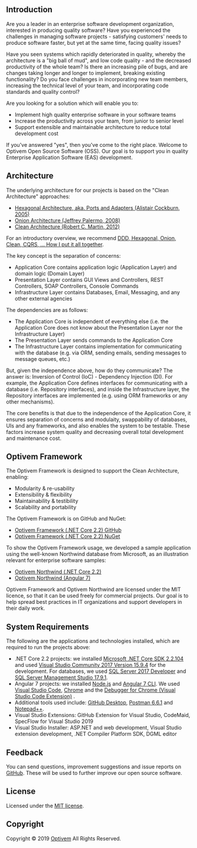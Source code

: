 ## Introduction

Are you a leader in an enterprise software development organization, interested in producing quality software? Have you experienced the challenges in managing software projects - satisfying customers' needs to produce software faster, but yet at the same time, facing quality issues? 

Have you seen systems which rapidly deteriorated in quality, whereby the architecture is a "big ball of mud", and low code quality - and the decreased productivity of the whole team? Is there an increasing pile of bugs, and are changes taking longer and longer to implement, breaking existing functionality? Do you face challenges in incorporating new team members, increasing the technical level of your team, and incorporating code standards and quality control? 

Are you looking for a solution which will enable you to:
* Implement high quality enterprise software in your software teams
* Increase the productivity across your team, from junior to senior level
* Support extensible and maintainable architecture to reduce total development cost

If you've answered "yes", then you've come to the right place. Welcome to Optivem Open Source Software (OSS).
Our goal is to support you in quality Enterprise Application Software (EAS) development.

## Architecture

The underlying architecture for our projects is based on the "Clean Architecture" approaches:
* [Hexagonal Architecture, aka. Ports and Adapters (Alistair Cockburn, 2005)](https://dzone.com/articles/hexagonal-architecture-is-powerful) 
* [Onion Architecture (Jeffrey Palermo, 2008)](https://jeffreypalermo.com/2008/07/the-onion-architecture-part-1/)
* [Clean Architecture (Robert C. Martin, 2012)](https://blog.cleancoder.com/uncle-bob/2012/08/13/the-clean-architecture.html)

For an introductory overview, we recommend [DDD, Hexagonal, Onion, Clean, CQRS, … How I put it all together](https://herbertograca.com/2017/11/16/explicit-architecture-01-ddd-hexagonal-onion-clean-cqrs-how-i-put-it-all-together/).

<!-- TODO: VC: Describe the architectures -->

The key concept is the separation of concerns: 
* Application Core contains application logic (Application Layer) and domain logic (Domain Layer)
* Presentation Layer contains GUI Views and Controllers, REST Controllers, SOAP Controllers, Console Commands
* Infrastructure Layer contains Databases, Email, Messaging, and any other external agencies

The dependencies are as follows:
* The Application Core is independent of everything else (i.e. the Application Core does not know about the Presentation Layer nor the Infrastructure Layer)
* The Presentation Layer sends commands to the Application Core
* The Infrastructure Layer contains implementation for communicating with the database (e.g. via ORM, sending emails, sending messages to message queues, etc.)

But, given the independence above, how do they communicate? The answer is: Inversion of Control (IoC) - Dependency Injection (DI). For example, the Application Core defines interfaces for communicating with a database (i.e. Repository interfaces), and inside the Infrastructure layer, the Repository interfaces are implemented (e.g. using ORM frameworks or any other mechanisms).

The core benefits is that due to the independence of the Application Core, it ensures separation of concerns and modulaity, swappability of databases, UIs and any frameworks, and also enables the system to be testable. These factors increase system quality and decreasing overall total development and maintenance cost.

## Optivem Framework

The Optivem Framework is designed to support the Clean Architecture, enabling:
* Modularity & re-usability
* Extensibility & flexibility
* Maintainability & testibility
* Scalability and portability

The Optivem Framework is on GitHub and NuGet: 

* [Optivem Framework (.NET Core 2.2) GitHub](https://opensource.optivem.com/framework-dotnetcore)
* [Optivem Framework (.NET Core 2.2) NuGet](https://www.nuget.org/profiles/optivem)

To show the Optivem Framework usage, we developed a sample application using the well-known Northwind database from Microsoft, as an illustration relevant for enterprise software samples:

* [Optivem Northwind (.NET Core 2.2)](https://opensource.optivem.com/northwind-dotnetcore)
* [Optivem Northwind (Angular 7)](https://opensource.optivem.com/northwind-angular)

Optivem Framework and Optivem Northwind are licensed under the MIT licence, so that it can be used freely for commercial projects. Our goal is to help spread best practices in IT organizations and support developers in their daily work.

## System Requirements

The following are the applications and technologies installed, which are required to run the projects above:

* .NET Core 2.2 projects: we installed [Microsoft .NET Core SDK 2.2.104](https://dotnet.microsoft.com/download) and used [Visual Studio Community 2017 Version 15.9.4](https://visualstudio.microsoft.com/vs/community/) for the development. For databases, we used [SQL Server 2017 Developer](https://www.microsoft.com/en-us/sql-server/sql-server-downloads) and [SQL Server Management Studio 17.9.1](https://docs.microsoft.com/en-us/sql/ssms/download-sql-server-management-studio-ssms?view=sql-server-2017).
* Angular 7 projects: we installed [Node.js](https://nodejs.org/en/) and [Angular 7 CLI](https://cli.angular.io/). We used [Visual Studio Code](https://code.visualstudio.com/), [Chrome](https://www.google.com/chrome/) and the [Debugger for Chrome (Visual Studio Code Extension)](https://marketplace.visualstudio.com/items?itemName=msjsdiag.debugger-for-chrome) .
* Additional tools used include: [GitHub Desktop](https://desktop.github.com/), [Postman 6.6.1](https://www.getpostman.com/apps) and [Notepad++](https://notepad-plus-plus.org/).
* Visual Studio Extensions: GitHub Extension for Visual Studio, CodeMaid, SpecFlow for Visual Studio 2019
* Visual Studio Installer: ASP.NET and web development, Visual Studio extension development, .NET Compiler Platform SDK, DGML editor

## Feedback

You can send questions, improvement suggestions and issue reports on [GitHub](https://github.com/optivem/optivem.github.io/issues/new). These will be used to further improve our open source software.

## License

Licensed under the [MIT license](http://opensource.org/licenses/mit-license.php).

## Copyright

Copyright © 2019 [Optivem](https://www.optivem.com/) All Rights Reserved. 
